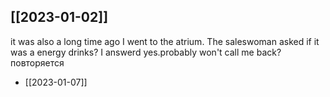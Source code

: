 [[2023-01-02]]
-   
it was also a long time ago I went to the atrium. The saleswoman asked if it was a energy drinks? I answerd yes.probably won't call me back? повторяется 
- [[2023-01-07]]
